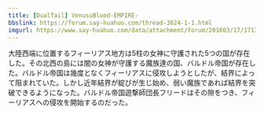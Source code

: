 ```yaml
---
title: [DualTail] VenusuBlood-EMPIRE-
bbslink: https://forum.say-huahuo.com/thread-3824-1-1.html
imgurl: https://www.say-huahuo.com/data/attachment/forum/201603/17/171351jxxeuseihrr6km6m.png
---
```


大陸西端に位置するフィーリアス地方は5柱の女神に守護された5つの国が存在した。その北西の島には闇の女神が守護する魔族達の国、バルドル帝国が存在した。バルドル帝国は幾度となくフィーリアスに侵攻しようとしたが、結界によって阻まれていた。しかし近年結界が綻びが生じ始め、弱い魔族であれば結界を突破できるようになった。バルドル帝国遊撃師団長フリードはその隙をつき、フィーリアスへの侵攻を開始するのだった。<!--more-->
